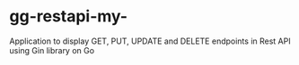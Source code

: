 # gg-restapi-my-
 Application to display GET, PUT, UPDATE and DELETE endpoints in Rest API using Gin library on Go
